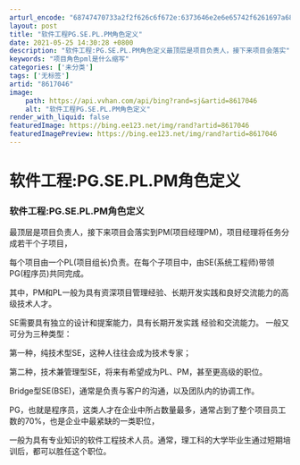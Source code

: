 ```yaml
---
arturl_encode: "68747470733a2f2f626c6f672e:6373646e2e6e65742f6261697a686968756931393837303632:362f61727469636c652f64657461696c732f38363137303436"
layout: post
title: "软件工程PG.SE.PL.PM角色定义"
date: 2021-05-25 14:30:28 +0800
description: "软件工程:PG.SE.PL.PM角色定义最顶层是项目负责人，接下来项目会落实"
keywords: "项目角色pml是什么缩写"
categories: ['未分类']
tags: ['无标签']
artid: "8617046"
image:
    path: https://api.vvhan.com/api/bing?rand=sj&artid=8617046
    alt: "软件工程PG.SE.PL.PM角色定义"
render_with_liquid: false
featuredImage: https://bing.ee123.net/img/rand?artid=8617046
featuredImagePreview: https://bing.ee123.net/img/rand?artid=8617046
---
```


# 软件工程:PG.SE.PL.PM角色定义

### 软件工程:PG.SE.PL.PM角色定义

最顶层是项目负责人，接下来项目会落实到PM(项目经理PM)，项目经理将任务分成若干个子项目，
  
每个项目由一个PL(项目组长)负责。在每个子项目中，由SE(系统工程师)带领PG(程序员)共同完成。
  
其中，PM和PL一般为具有资深项目管理经验、长期开发实践和良好交流能力的高级技术人才。
  
SE需要具有独立的设计和提案能力，具有长期开发实践 经验和交流能力。 一般又可分为三种类型：
  
第一种，纯技术型SE，这种人往往会成为技术专家；
  
第二种，技术兼管理型SE，将来有希望成为PL、PM，甚至更高级的职位。
  
Bridge型SE(BSE)，通常是负责与客户的沟通，以及团队内的协调工作。
  
PG，也就是程序员，这类人才在企业中所占数量最多，通常占到了整个项目员工数的70%，也是企业中最紧缺的一类职位，
  
一般为具有专业知识的软件工程技术人员。通常，理工科的大学毕业生通过短期培训后，都可以胜任这个职位。
